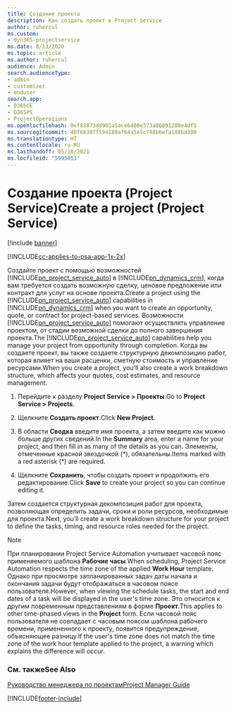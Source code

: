 ```yaml
---
title: Создание проекта
description: Как создать проект в Project Service
author: ruhercul
ms.custom:
- dyn365-projectservice
ms.date: 8/13/2020
ms.topic: article
ms.author: ruhercul
audience: Admin
search.audienceType:
- admin
- customizer
- enduser
search.app:
- D365CE
- D365PS
- ProjectOperations
ms.openlocfilehash: 0ef83873dd902a5ace6400e373a06091280e4df5
ms.sourcegitcommit: 40f68387f594180af64a5e5c748b6efa188bd300
ms.translationtype: HT
ms.contentlocale: ru-RU
ms.lasthandoff: 05/10/2021
ms.locfileid: "5995053"
---
```

# <a name="create-a-project-project-service"></a><span data-ttu-id="c7e77-103">Создание проекта (Project Service)</span><span class="sxs-lookup"><span data-stu-id="c7e77-103">Create a project (Project Service)</span></span>

[!include [banner](../includes/psa-now-project-operations.md)]

[!INCLUDE[cc-applies-to-psa-app-1x-2x](../includes/cc-applies-to-psa-app-1x-2x.md)]

<span data-ttu-id="c7e77-104">Создайте проект с помощью возможностей [!INCLUDE[pn_project_service_auto](../includes/pn-project-service-auto.md)] в [!INCLUDE[pn_dynamics_crm](../includes/pn-dynamics-crm.md)], когда вам требуется создать возможную сделку, ценовое предложение или контракт для услуг на основе проекта.</span><span class="sxs-lookup"><span data-stu-id="c7e77-104">Create a project using the [!INCLUDE[pn_project_service_auto](../includes/pn-project-service-auto.md)] capabilities in [!INCLUDE[pn_dynamics_crm](../includes/pn-dynamics-crm.md)] when you want to create an opportunity, quote, or contract for project-based services.</span></span> <span data-ttu-id="c7e77-105">Возможности [!INCLUDE[pn_project_service_auto](../includes/pn-project-service-auto.md)] помогают осуществлять управление проектом, от стадии возможной сделки до полного завершения проекта.</span><span class="sxs-lookup"><span data-stu-id="c7e77-105">The [!INCLUDE[pn_project_service_auto](../includes/pn-project-service-auto.md)] capabilities help you manage your project from opportunity through completion.</span></span> <span data-ttu-id="c7e77-106">Когда вы создаете проект, вы также создаете структурную декомпозицию работ, которая влияет на ваши расценки, сметную стоимость и управление ресурсами.</span><span class="sxs-lookup"><span data-stu-id="c7e77-106">When you create a project, you’ll also create a work breakdown structure, which affects your quotes, cost estimates, and resource management.</span></span>  
  
1.  <span data-ttu-id="c7e77-107">Перейдите к разделу **Project Service > Проекты**.</span><span class="sxs-lookup"><span data-stu-id="c7e77-107">Go to **Project Service > Projects**.</span></span>  
  
2.  <span data-ttu-id="c7e77-108">Щелкните **Создать проект**.</span><span class="sxs-lookup"><span data-stu-id="c7e77-108">Click **New Project**.</span></span>  
  
3.  <span data-ttu-id="c7e77-109">В области **Сводка** введите имя проекта, а затем введите как можно больше других сведений.</span><span class="sxs-lookup"><span data-stu-id="c7e77-109">In the **Summary** area, enter a name for your project, and then fill in as many of the details as you can.</span></span> <span data-ttu-id="c7e77-110">Элементы, отмеченные красной звездочкой (\*), обязательны.</span><span class="sxs-lookup"><span data-stu-id="c7e77-110">Items marked with a red asterisk (\*) are required.</span></span>  
  
4.  <span data-ttu-id="c7e77-111">Щелкните **Сохранить**, чтобы создать проект и продолжить его редактирование.</span><span class="sxs-lookup"><span data-stu-id="c7e77-111">Click **Save** to create your project so you can continue editing it.</span></span>  
  
<span data-ttu-id="c7e77-112">Затем создается структурная декомпозиция работ для проекта, позволяющая определить задачи, сроки и роли ресурсов, необходимые для проекта.</span><span class="sxs-lookup"><span data-stu-id="c7e77-112">Next, you’ll create a work breakdown structure for your project to define the tasks, timing, and resource roles needed for the project.</span></span>  

> [!NOTE]
> <span data-ttu-id="c7e77-113">При планировании Project Service Automation учитывает часовой пояс применяемого шаблона **Рабочие часы**.</span><span class="sxs-lookup"><span data-stu-id="c7e77-113">When scheduling, Project Service Automation respects the time zone of the applied **Work Hour** template.</span></span> <span data-ttu-id="c7e77-114">Однако при просмотре запланированных задач даты начала и окончания задачи будут отображаться в часовом поясе пользователя.</span><span class="sxs-lookup"><span data-stu-id="c7e77-114">However, when viewing the schedule tasks, the start and end dates of a task will be displayed in the user's time zone.</span></span> <span data-ttu-id="c7e77-115">Это относится к другим повременным представлениям в форме **Проект**.</span><span class="sxs-lookup"><span data-stu-id="c7e77-115">This applies to other time-phased views in the **Project** form.</span></span> <span data-ttu-id="c7e77-116">Если часовой пояс пользователя не совпадает с часовым поясом шаблона рабочего времени, примененного к проекту, появится предупреждение, объясняющее разницу.</span><span class="sxs-lookup"><span data-stu-id="c7e77-116">If the user's time zone does not match the time zone of the work hour template applied to the project, a warning which explains the difference will occur.</span></span> 
  
### <a name="see-also"></a><span data-ttu-id="c7e77-117">См. также</span><span class="sxs-lookup"><span data-stu-id="c7e77-117">See Also</span></span>  
 [<span data-ttu-id="c7e77-118">Руководство менеджера по проектам</span><span class="sxs-lookup"><span data-stu-id="c7e77-118">Project Manager Guide</span></span>](../psa/project-manager-guide.md)


[!INCLUDE[footer-include](../includes/footer-banner.md)]